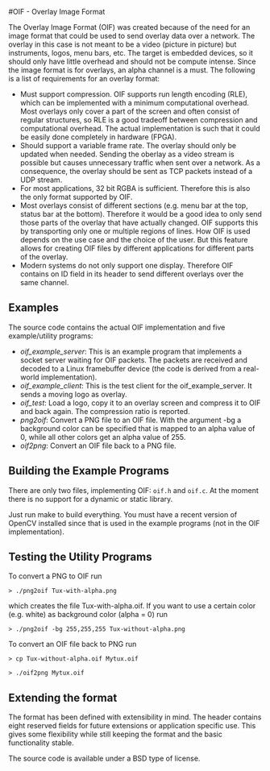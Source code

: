 
#OIF - Overlay Image Format


The Overlay Image Format (OIF) was created because of the need for an
image format that could be used to send overlay data over a network.
The overlay in this case is not meant to be a video (picture in picture)
but instruments, logos, menu bars, etc.
The target is embedded devices, so it should only have little overhead
and should not be compute intense. Since the image format is for overlays,
an alpha channel is a must.
The following is a list of requirements for an overlay format:

- Must support compression. OIF supports run length encoding (RLE), which can
be implemented with a minimum computational overhead. Most overlays only
cover a part of the screen and often consist of regular structures, so RLE
is a good tradeoff between compression and computational overhead.
The actual implementation is such that it could be easily done completely in hardware (FPGA).
- Should support a variable frame rate. The overlay should only be updated
when needed. Sending the oberlay as a video stream is possible but causes
unnecessary traffic when sent over a network. As a consequence, the overlay
should be sent as TCP packets instead of a UDP stream.
- For most applications, 32 bit RGBA is sufficient. Therefore this is
also the only format supported by OIF.
- Most overlays consist of different sections (e.g. menu bar at the top, status
bar at the bottom). Therefore it would be a good idea to only send those parts of the
overlay that have actually changed. OIF supports this by transporting only one or multiple
regions of lines. How OIF is used depends on the use case and the choice of
the user. But this feature allows for creating OIF files by different applications
for different parts of the overlay.
- Modern systems do not only support one display. Therefore OIF contains on ID field
in its header to send different overlays over the same channel.


## Examples

The source code contains the actual OIF implementation and five example/utility programs:

- *oif_example_server*: This is an example program that implements a socket server waiting
for OIF packets. The packets are received and decoded to a Linux framebuffer device
(the code is derived from a real-world implementation).
- *oif_example_client*: This is the test client for the oif_example_server. It sends a
moving logo as overlay.
- *oif_test*: Load a logo, copy it to an overlay screen and compress it to OIF and back again.
The compression ratio is reported.
- *png2oif*: Convert a PNG file to an OIF file. With the argument -bg a background color
can be specified that is mapped to an alpha value of 0, while all other colors get an
alpha value of 255.
- *oif2png*: Convert an OIF file back to a PNG file.


## Building the Example Programs

There are only two files, implementing OIF: `oif.h` and `oif.c`. At the moment there is
no support for a dynamic or static library.

Just run make to build everything. You must have a recent version of OpenCV installed
since that is used in the example programs (not in the OIF implementation).

## Testing the Utility Programs

To convert a PNG to OIF run

  `> ./png2oif Tux-with-alpha.png`

which creates the file Tux-with-alpha.oif.
If you want to use a certain color (e.g. white) as background color (alpha = 0) run

  `> ./png2oif -bg 255,255,255 Tux-without-alpha.png`


To convert an OIF file back to PNG run

  `> cp Tux-without-alpha.oif Mytux.oif`
  
  `> ./oif2png Mytux.oif`

## Extending the format

The format has been defined with extensibility in mind. The header contains eight
reserved fields for future extensions or application specific use. This gives some
flexibility while still keeping the format and the basic functionality stable.

The source code is available under a BSD type of license.



